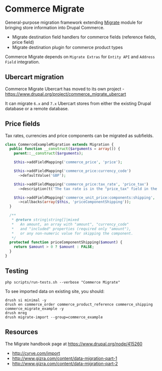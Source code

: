 # Commerce Migrate

General-purpose migration framework extending [Migrate](https://www.drupal.org/project/migrate) module for bringing store information into Drupal Commerce.

- Migrate destination field handlers for commerce fields (reference fields, price field)
- Migrate destination plugin for commerce product types

Commerce Migrate depends on `Migrate Extras` for `Entity API` and `Address Field` integration.

## Ubercart migration

Commerce Migrate Ubercart has moved to its own project - https://www.drupal.org/project/commerce_migrate_ubercart

It can migrate `6.x` and `7.x` Ubercart stores from either the existing Drupal database or a remote database.

## Price fields

Tax rates, currencies and price components can be migrated as subfields.

```php
class CommerceExampleMigration extends Migration {
  public function __construct($arguments = array()) {
    parent::__construct($arguments);

    $this->addFieldMapping('commerce_price', 'price');

    $this->addFieldMapping('commerce_price:currency_code')
      ->defaultValue('GBP');

    $this->addFieldMapping('commerce_price:tax_rate', 'price_tax')
      ->description(t('The tax rate is in the "price_tax" field in the source.'));

    $this->addFieldMapping('commerce_unit_price:components:shipping', 'shipping_price')
      ->callbacks(array($this, 'priceComponentShipping'));
  }

  /**
   * @return string|string[]|mixed
   *   An amount, an array with "amount", "currency_code"
   *   and "included" properties (required only "amount"),
   *   or any non-numeric value for skipping the component.
   */
  protected function priceComponentShipping($amount) {
    return $amount > 0 ? $amount : FALSE;
  }
}
```

## Testing

```shell
php scripts/run-tests.sh --verbose "Commerce Migrate"
```

To see imported data on existing site, you should:

```shell
drush si minimal -y
drush en commerce_order commerce_product_reference commerce_shipping commerce_migrate_example -y
drush mreg
drush migrate-import --group=commerce_example
```

## Resources

The Migrate handbook page at https://www.drupal.org/node/415260

- http://cyrve.com/import
- http://www.gizra.com/content/data-migration-part-1
- http://www.gizra.com/content/data-migration-part-2
